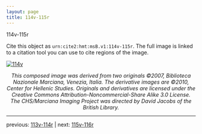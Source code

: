 ```yaml
---
layout: page
title: 114v-115r
---
```


114v-115r

Cite this object as `urn:cite2:hmt:msB.v1:114v-115r`. The full image is linked to a citation tool you can use to cite regions of the image.

[![114v](http://www.homermultitext.org/iipsrv?IIIF=/project/homer/pyramidal/deepzoom/hmt/vbbifolio/v1/vb_114v_115r.tif/full/800,/0/default.jpg)](http://www.homermultitext.org/ict2/?urn=urn:cite2:hmt:vbbifolio.v1:vb_114v_115r) 

<p style="text-align: center; font-style: italic;">This composed image was derived from two originals ©2007, Biblioteca Nazionale Marciana, Venezia, Italia. The derivative images are ©2010, Center for Hellenic Studies. Originals and derivatives are licensed under the Creative Commons Attribution-Noncommercial-Share Alike 3.0 License. The CHS/Marciana Imaging Project was directed by David Jacobs of the British Library.</p>

---

previous: [113v-114r](../113v-114r/) | next: [115v-116r](../115v-116r/)